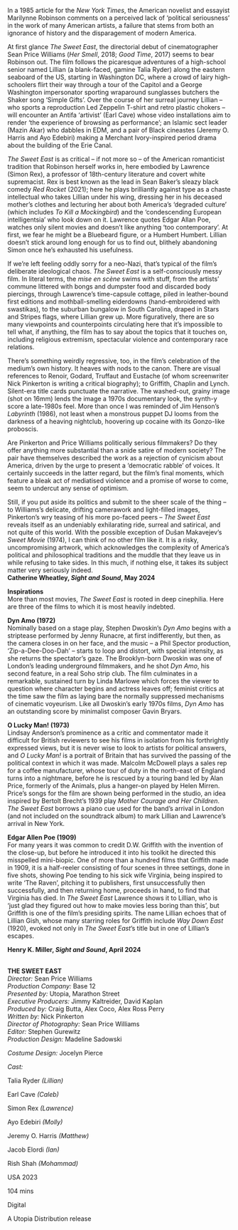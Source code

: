 
In a 1985 article for the _New York Times_, the American novelist and essayist Marilynne Robinson comments on a perceived lack of ‘political seriousness’ in the work of many American artists, a failure that stems from both an ignorance of history and the disparagement of modern America.

At first glance _The Sweet East_, the directorial debut of cinematographer Sean Price Williams (_Her Smell_, 2018; _Good Time_, 2017) seems to bear Robinson out. The film follows the picaresque adventures of a high-school senior named Lillian (a blank-faced, gamine Talia Ryder) along the eastern seaboard of the US, starting in Washington DC, where a crowd of lairy high-schoolers flirt their way through a tour of the Capitol and a George Washington impersonator sporting wraparound sunglasses butchers the Shaker song ‘Simple Gifts’. Over the course of her surreal journey Lillian – who sports a reproduction Led Zeppelin T-shirt and retro plastic chokers – will encounter an Antifa ‘artivist’ (Earl Cave) whose video installations aim to render ‘the experience of browsing as performance’; an Islamic sect leader (Mazin Akar) who dabbles in EDM, and a pair of Black cineastes (Jeremy O. Harris and Ayo Edebiri) making a Merchant Ivory-inspired period drama about the building of the Erie Canal.

_The Sweet East_ is as critical – if not more so – of the American romanticist tradition that Robinson herself works in, here embodied by Lawrence (Simon Rex), a professor of 18th-century literature and covert white supremacist. Rex is best known as the lead in Sean Baker’s sleazy black comedy _Red Rocket_ (2021); here he plays brilliantly against type as a chaste intellectual who takes Lillian under his wing, dressing her in his deceased mother’s clothes and lecturing her about both America’s ‘degraded culture’ (which includes _To Kill a Mockingbird_) and the ‘condescending European intelligentsia’ who look down on it. Lawrence quotes Edgar Allan Poe, watches only silent movies and doesn’t like anything ‘too contemporary’. At first, we fear he might be a Bluebeard figure, or a Humbert Humbert. Lillian doesn’t stick around long enough for us to find out, blithely abandoning Simon once he’s exhausted his usefulness.

If we’re left feeling oddly sorry for a neo-Nazi, that’s typical of the film’s deliberate ideological chaos. _The Sweet East_ is a self-consciously messy film. In literal terms, the _mise en scène_ swims with stuff, from the artists’ commune littered with bongs and dumpster food and discarded body piercings, through Lawrence’s time-capsule cottage, piled in leather-bound first editions and mothball-smelling eiderdowns (hand-embroidered with swastikas), to the suburban bungalow in South Carolina, draped in Stars and Stripes flags, where Lillian grew up. More figuratively, there are so many viewpoints and counterpoints circulating here that it’s impossible to tell what, if anything, the film has to say about the topics that it touches on, including religious extremism, spectacular violence and contemporary race relations.

There’s something weirdly regressive, too, in the film’s celebration of the medium’s own history. It heaves with nods to the canon. There are visual references to Renoir, Godard, Truffaut and Eustache (of whom screenwriter Nick Pinkerton is writing a critical biography); to Griffith, Chaplin and Lynch. Silent-era title cards punctuate the narrative. The washed-out, grainy image (shot on 16mm) lends the image a 1970s documentary look, the synth-y score a late-1980s feel. More than once I was reminded of Jim Henson’s _Labyrinth_ (1986), not least when a monstrous puppet DJ looms from the darkness of a heaving nightclub, hoovering up cocaine with its Gonzo-like proboscis.

Are Pinkerton and Price Williams politically serious filmmakers? Do they offer anything more substantial than a snide satire of modern society? The pair have themselves described the work as a rejection of cynicism about America, driven by the urge to present a ‘democratic rabble’ of voices. It certainly succeeds in the latter regard, but the film’s final moments, which feature a bleak act of mediatised violence and a promise of worse to come, seem to undercut any sense of optimism.

Still, if you put aside its politics and submit to the sheer scale of the thing – to Williams’s delicate, drifting camerawork and light-filled images, Pinkerton’s wry teasing of his more po-faced peers – _The Sweet East_ reveals itself as an undeniably exhilarating ride, surreal and satirical, and not quite of this world. With the possible exception of Dušan Makavejev’s _Sweet Movie_ (1974), I can think of no other film like it. It is a risky, uncompromising artwork, which acknowledges the complexity of America’s political and philosophical traditions and the muddle that they leave us in while refusing to take sides. In this much, if nothing else, it takes its subject matter very seriously indeed.  
**Catherine Wheatley, _Sight and Sound_, May 2024**

**Inspirations**  
More than most movies, _The Sweet East_ is rooted in deep cinephilia. Here are three of the films to which it is most heavily indebted.

**Dyn Amo (1972)**  
Nominally based on a stage play, Stephen Dwoskin’s _Dyn Amo_ begins with a striptease performed by Jenny Runacre, at first indifferently, but then, as the camera closes in on her face, and the music – a Phil Spector production, ‘Zip-a-Dee-Doo-Dah’ – starts to loop and distort, with special intensity, as she returns the spectator’s gaze. The Brooklyn-born Dwoskin was one of London’s leading underground filmmakers, and he shot _Dyn Amo_, his second feature, in a real Soho strip club. The film culminates in a remarkable, sustained turn by Linda Marlowe which forces the viewer to question where character begins and actress leaves off; feminist critics at the time saw the film as laying bare the normally suppressed mechanisms of cinematic voyeurism. Like all Dwoskin’s early 1970s films, _Dyn Amo_ has an outstanding score by minimalist composer Gavin Bryars.

**O Lucky Man! (1973)**  
Lindsay Anderson’s prominence as a critic and commentator made it difficult for British reviewers to see his films in isolation from his forthrightly expressed views, but it is never wise to look to artists for political answers, and _O Lucky Man!_ is a portrait of Britain that has survived the passing of the political context in which it was made. Malcolm McDowell plays a sales rep for a coffee manufacturer, whose tour of duty in the north-east of England turns into a nightmare, before he is rescued by a touring band led by Alan Price, formerly of the Animals, plus a hanger-on played by Helen Mirren. Price’s songs for the film are shown being performed in the studio, an idea inspired by Bertolt Brecht’s 1939 play _Mother Courage and Her Children_. _The Sweet East_ borrows a piano cue used for the band’s arrival in London (and not included on the soundtrack album) to mark Lillian and Lawrence’s arrival in New York.

**Edgar Allen Poe (1909)**  
For many years it was common to credit D.W. Griffith with the invention of the close-up, but before he introduced it into his toolkit he directed this misspelled mini-biopic. One of more than a hundred films that Griffith made in 1909, it is a half-reeler consisting of four scenes in three settings, done in five shots, showing Poe tending to his sick wife Virginia, being inspired to write ‘The Raven’, pitching it to publishers, first unsuccessfully then successfully, and then returning home, proceeds in hand, to find that Virginia has died. In _The Sweet East_ Lawrence shows it to Lillian, who is ‘just glad they figured out how to make movies less boring than this’, but Griffith is one of the film’s presiding spirits. The name Lillian echoes that of Lillian Gish, whose many starring roles for Griffith include _Way Down East_ (1920), evoked not only in _The Sweet East_’s title but in one of Lillian’s escapes.

**Henry K. Miller, _Sight and Sound_, April 2024**
<br><br>

**THE SWEET EAST**<br>
_Director:_ Sean Price Williams<br>
_Production Company:_ Base 12<br>
_Presented by:_ Utopia, Marathon Street<br>
_Executive Producers:_ Jimmy Kaltreider,  David Kaplan<br>
_Produced by:_ Craig Butta, Alex Coco,  Alex Ross Perry<br>
_Written by:_ Nick Pinkerton<br>
_Director of Photography:_ Sean Price Williams<br>
_Editor:_ Stephen Gurewitz<br>
_Production Design:_ Madeline Sadowski<br>

_Costume Design:_ Jocelyn Pierce<br>

_Cast:_<br>

Talia Ryder _(Lillian)_<br>

Earl Cave _(Caleb)_<br>

Simon Rex _(Lawrence)_<br>

Ayo Edebiri _(Molly)_<br>

Jeremy O. Harris _(Matthew)_<br>

Jacob Elordi _(Ian)_<br>

Rish Shah _(Mohammad)_<br>

USA 2023<br>

104 mins<br>

Digital<br>

A Utopia Distribution release<br>
<br>
<!--stackedit_data:
eyJoaXN0b3J5IjpbMTc4MzkwMzc0Ml19
-->